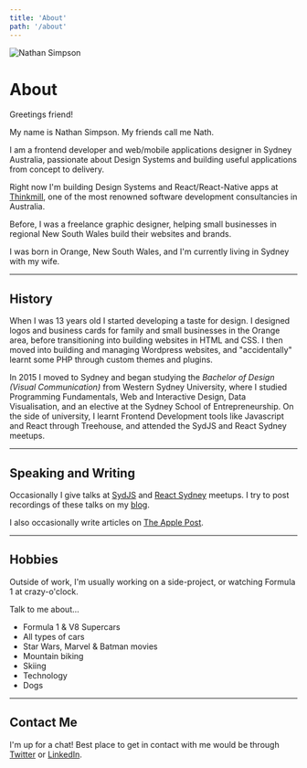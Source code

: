 ```yaml
---
title: 'About'
path: '/about'
---
```


![Nathan Simpson](https://files.nathansimpson.design/avatar.jpeg 'Nathan Simpson')

# About

Greetings friend!

My name is Nathan Simpson. My friends call me Nath.

I am a frontend developer and web/mobile applications designer in Sydney Australia, passionate about Design Systems and building useful applications from concept to delivery.

Right now I'm building Design Systems and React/React-Native apps at [Thinkmill](https://thinkmill.com.au), one of the most renowned software development consultancies in Australia.

Before, I was a freelance graphic designer, helping small businesses in regional New South Wales build their websites and brands.

I was born in Orange, New South Wales, and I'm currently living in Sydney with my wife.

---

## History

When I was 13 years old I started developing a taste for design. I designed logos and business cards for family and small businesses in the Orange area, before transitioning into building websites in HTML and CSS. I then moved into building and managing Wordpress websites, and "accidentally" learnt some PHP through custom themes and plugins.

In 2015 I moved to Sydney and began studying the _Bachelor of Design (Visual Communication)_ from Western Sydney University, where I studied Programming Fundamentals, Web and Interactive Design, Data Visualisation, and an elective at the Sydney School of Entrepreneurship. On the side of university, I learnt Frontend Development tools like Javascript and React through Treehouse, and attended the SydJS and React Sydney meetups.

---

## Speaking and Writing

Occasionally I give talks at [SydJS](https://www.sydjs.com)
and [React Sydney](https://www.meetup.com/en-AU/React-Sydney) meetups. I try to post recordings of these talks on my [blog](/blog).

I also occasionally write articles on [The Apple Post](https://www.theapplepost.com/author/nathan-simpson/).

---

## Hobbies

Outside of work, I'm usually working on a side-project, or watching Formula 1 at crazy-o'clock.

Talk to me about...

- Formula 1 & V8 Supercars
- All types of cars
- Star Wars, Marvel & Batman movies
- Mountain biking
- Skiing
- Technology
- Dogs

---

## Contact Me

I'm up for a chat!
Best place to get in contact with me would be through [Twitter](https://twitter.com/nathjsimpson) or [LinkedIn](https://www.linkedin.com/in/nathan-simpson-71512a75?trk).
